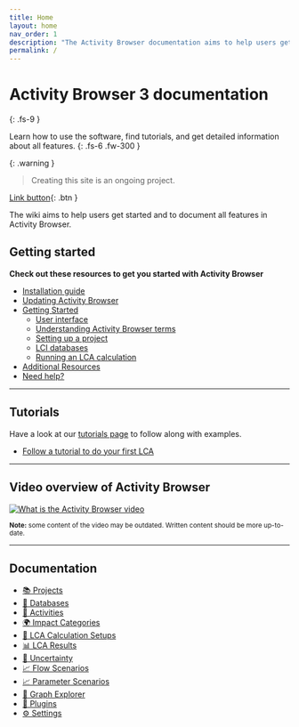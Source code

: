 ```yaml
---
title: Home
layout: home
nav_order: 1
description: "The Activity Browser documentation aims to help users get started and to document all features in Activity Browser."
permalink: /
---
```

# Activity Browser 3 documentation
{: .fs-9 }

Learn how to use the software, find tutorials, and get detailed information about all features.
{: .fs-6 .fw-300 }

{: .warning }
> Creating this site is an ongoing project.

[Link button](https://just-the-docs.com){: .btn }

[//]: # (> While we aim to have it as complete as possible, sections may be missing or incomplete.)

[//]: # (> If you want to contribute to this documentation, please check out our )

[//]: # (> [contributing guidelines]&#40;https://github.com/LCA-ActivityBrowser/activity-browser/blob/main/CONTRIBUTING.md#wiki&#41;.)

The wiki aims to help users get started and to document all features in Activity Browser.

## Getting started
**Check out these resources to get you started with Activity Browser**
- [Installation guide](Installation-Guide)
- [Updating Activity Browser](Installation-Guide#updating-activity-browser)
- [Getting Started](Getting-Started)
  - [User interface](Getting-Started#user-interface)
  - [Understanding Activity Browser terms](Getting-Started#understanding-activity-browser-terms)
  - [Setting up a project](Getting-Started#setting-up-a-project)
  - [LCI databases](Getting-Started#lci-databases)
  - [Running an LCA calculation](Getting-Started#running-an-lca-calculation)
- [Additional Resources](Getting-Started#additional-resources)
- [Need help?](Need-Help)

___
## Tutorials
Have a look at our [tutorials page](Tutorials) to follow along with examples.

- [Follow a tutorial to do your first LCA](Tutorials#your-first-lca)

___
## Video overview of Activity Browser

[![What is the Activity Browser video](https://img.youtube.com/vi/oeL_FOsNYfU/hqdefault.jpg)](https://www.youtube.com/watch?v=oeL_FOsNYfU)

<sup>
<b>Note:</b> some content of the video may be outdated. Written content should be more up-to-date.
</sup>

___
## Documentation

- [📚 Projects](Projects)
- [📒 Databases](Databases)
- [🧾 Activities](Activities)
- [🌍 Impact Categories](Impact-Categories)
- [🧮 LCA Calculation Setups](LCA-Calculation-Setups)
- [📊 LCA Results](LCA-Results)
- [🎰 Uncertainty](Uncertainty)
- [📈 Flow Scenarios](Flow-Scenarios)  
- [📈 Parameter Scenarios](Parameters)
- [🔁 Graph Explorer](Graph-Explorer)
- [🧩 Plugins](Plugins)
- [⚙️ Settings](Settings)
